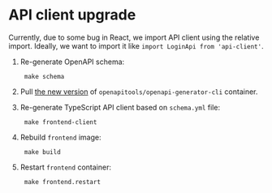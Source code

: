 # API client upgrade

Currently, due to some bug in React, we import API client using the relative import.
Ideally, we want to import it like `import LoginApi from 'api-client'`.

1. Re-generate OpenAPI schema:

		make schema

2. Pull [the new version](https://hub.docker.com/r/openapitools/openapi-generator-cli/tags) of `openapitools/openapi-generator-cli` container.
3. Re-generate TypeScript API client based on `schema.yml` file:

		make frontend-client

4. Rebuild `frontend` image:

		make build

5. Restart `frontend` container:

		make frontend.restart
